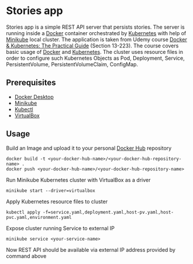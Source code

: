 # Stories app

Stories app is a simple REST API server that persists stories. The server is running inside a [Docker](dockerid) container orchestrated by [Kubernetes](k8sid) with help of [Minikube](minikubeid) local cluster. The application is taken from Udemy course [Docker & Kubernetes: The Practical Guide](https://www.udemy.com/course/docker-kubernetes-the-practical-guide/) (Section 13-223). The course covers basic usage of [Docker](https://www.docker.com/) and [Kubernetes](https://kubernetes.io/). The cluster uses resource files in order to configure such Kubernetes Objects as Pod, Deployment, Service, PersistentVolume, PersistentVolumeClaim, ConfigMap.

## Prerequisites

- [Docker Desktop](dockerDownloadId)
- [Minikube](minikubedownloadid)
- [Kubectl](kubectldownloadid)
- [VirtualBox](virtualboxdownloadid)

## Usage

Build an Image and upload it to your personal [Docker Hub](dockerhubid) repository

```
docker build -t <your-docker-hub-name>/<your-docker-hub-repository-name> .
docker push <your-docker-hub-name>/<your-docker-hub-repository-name>
```

Run Minikube Kubernetes cluster with VirtualBox as a driver

```
minikube start --driver=virtualbox
```

Apply Kubernetes resource files to cluster

```
kubectl apply -f=service.yaml,deployment.yaml,host-pv.yaml,host-pvc.yaml,environment.yaml
```

Expose cluster running Service to external IP

```
minikube service <your-service-name>
```

Now REST API should be available via external IP address provided by command above

[dockerhubid]: https://hub.docker.com/
[dockerid]: https://www.docker.com/
[k8sid]: https://kubernetes.io/
[minikubeid]: https://minikube.sigs.k8s.io/docs/
[dockerdownloadid]: https://www.docker.com/products/docker-desktop
[minikubedownloadid]: https://minikube.sigs.k8s.io/docs/start/
[virtualboxdownloadid]: https://www.virtualbox.org/wiki/Downloads
[kubectldownloadid]: https://kubernetes.io/docs/tasks/tools/

